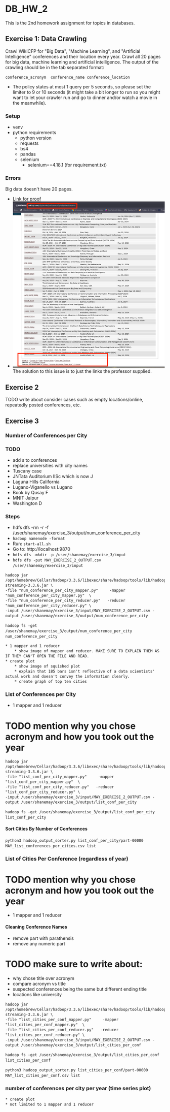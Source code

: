 # DB_HW_2
This is the 2nd homework assignment for topics in databases.


## Exercise 1: Data Crawling
Crawl WikiCFP for "Big Data", "Machine Learning", and "Artificial Intelligence" conferences and their
location every year.
Crawl all 20 pages for big data, machine learning and artificial intelligence.
The output of the crawling should be in the tab separated format:
```
conference_acronym  conference_name conference_location
```
* The policy states at most 1 query per 5 seconds, so please set the limiter to 9 or 10 seconds (it might take a bit longer to run so you might want to let your crawler run and go
to dinner and/or watch a movie in the meanwhile).

### Setup

* venv
* python requirements
    * python version
    * requests
    * bs4
    * pandas
    * selenium
        * selenium==4.18.1 (for requirement.txt)

### Errors 
Big data doesn't have 20 pages.
* [Link for proof](http://www.wikicfp.com/cfp/servlet/tool.search?q=big+data&year=a)
* ![Image proving that big data only returns 1 page](./images/big_data_not_20_pages.png)
The solution to this issue is to just the links the professor supplied.

## Exercise 2
TODO write about consider cases such as empty locations/online, repeatedly posted conferences, etc.

## Exercise 3
### Number of Conferences per City
### TODO
* add s to conferences
* replace universities with city names
* Tuscany case
* JNTata Auditorium IISc which is now J
* Laguna Hills California
* Lugano-Viganello vs Lugano
* Book by Qusay F
* MNIT Jaipur
* Washington D
### Steps
* hdfs dfs -rm -r -f /user/shanemay/exercise_3/output/num_conference_per_city    
* `hadoop namenode -format`
* Run: `start-all.sh`
* Go to: http://localhost:9870
* `hdfs dfs -mkdir -p /user/shanemay/exercise_3/input`
* `hdfs dfs -put MAY_EXERCISE_2_OUTPUT.csv /user/shanemay/exercise_3/input`
```
hadoop jar /opt/homebrew/Cellar/hadoop/3.3.6/libexec/share/hadoop/tools/lib/hadoop-streaming-3.3.6.jar \
-file "num_conference_per_city_mapper.py"     -mapper "num_conference_per_city_mapper.py"  \
-file "num_conference_per_city_reducer.py"   -reducer "num_conference_per_city_reducer.py" \
-input /user/shanemay/exercise_3/input/MAY_EXERCISE_2_OUTPUT.csv -output /user/shanemay/exercise_3/output/num_conference_per_city
```
`hadoop fs -get /user/shanemay/exercise_3/output/num_conference_per_city num_conference_per_city`

    * 1 mapper and 1 reducer 
        * show image of mapper and reducer. MAKE SURE TO EXPLAIN THEM AS IF THEY CAN'T OPEN THE FILE AND READ.
    * create plot
        * show image of squished plot
        * explain that 185 bars isn't reflective of a data scientists' actual work and doesn't convey the information clearly.
        * create graph of top ten cities
    

### List of Conferences per City
* 1 mapper and 1 reducer
# TODO mention why you chose acronym and how you took out the year
```
hadoop jar /opt/homebrew/Cellar/hadoop/3.3.6/libexec/share/hadoop/tools/lib/hadoop-streaming-3.3.6.jar \
-file "list_conf_per_city_mapper.py"     -mapper "list_conf_per_city_mapper.py"  \
-file "list_conf_per_city_reducer.py"   -reducer "list_conf_per_city_reducer.py" \
-input /user/shanemay/exercise_3/input/MAY_EXERCISE_2_OUTPUT.csv -output /user/shanemay/exercise_3/output/list_conf_per_city
```
```hadoop fs -get /user/shanemay/exercise_3/output/list_conf_per_city list_conf_per_city```
#### Sort Cities By Number of Conferences
```python3 hadoop_output_sorter.py list_conf_per_city/part-00000 MAY_list_conferences_per_cities.csv list```

### List of Cities Per Conference (regardless of year)
# TODO mention why you chose acronym and how you took out the year
* 1 mapper and 1 reducer
#### Cleaning Conference Names
* remove part with parathensis
* remove any numeric part
# TODO make sure to write about:
* why chose title over acronym
* compare acronym vs title
* suspected conferences being the same but different ending title
* locations like university
```
hadoop jar /opt/homebrew/Cellar/hadoop/3.3.6/libexec/share/hadoop/tools/lib/hadoop-streaming-3.3.6.jar \
-file "list_cities_per_conf_mapper.py"     -mapper "list_cities_per_conf_mapper.py"  \
-file "list_cities_per_conf_reducer.py"   -reducer "list_cities_per_conf_reducer.py" \
-input /user/shanemay/exercise_3/input/MAY_EXERCISE_2_OUTPUT.csv -output /user/shanemay/exercise_3/output/list_cities_per_conf
```

```hadoop fs -get /user/shanemay/exercise_3/output/list_cities_per_conf list_cities_per_conf```

```python3 hadoop_output_sorter.py list_cities_per_conf/part-00000 MAY_list_cities_per_conf.csv list```

### number of conferences per city per year (time series plot)
    * create plot
    * not limited to 1 mapper and 1 reducer

